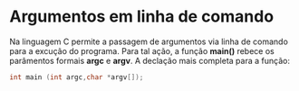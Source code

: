 # Argumentos em linha de comando
Na linguagem C permite a passagem de argumentos via linha de comando para a excução do programa. Para tal ação, a função <b>main()</b> rebece os parâmentos formais <b>argc</b> e <b>argv</b>. A declação mais completa para a função:

```c
int main (int argc,char *argv[]);
```
